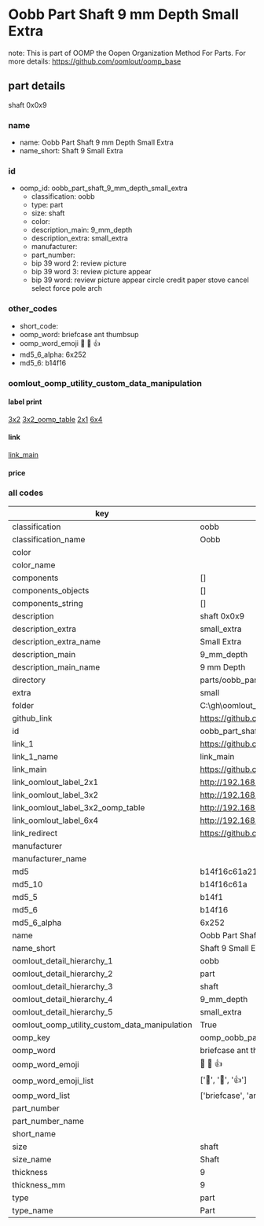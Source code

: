 # Oobb Part Shaft 9 mm Depth Small Extra  

note: This is part of OOMP the Oopen Organization Method For Parts. For more details: https://github.com/oomlout/oomp_base

##  part details
  



shaft 0x0x9



### name
* name: Oobb Part Shaft 9 mm Depth Small Extra
* name_short: Shaft 9 Small Extra
### id
* oomp_id: oobb_part_shaft_9_mm_depth_small_extra
  * classification: oobb
  * type: part
  * size: shaft
  * color: 
  * description_main: 9_mm_depth
  * description_extra: small_extra
  * manufacturer: 
  * part_number: 
  * bip 39 word 2: review picture
  * bip 39 word 3: review picture appear
  * bip 39 word: review picture appear circle credit paper stove cancel select force pole arch

### other_codes
* short_code: 
* oomp_word: briefcase ant thumbsup
* oomp_word_emoji :briefcase: :ant: :thumbsup:
* md5_6_alpha: 6x252
* md5_6: b14f16






### oomlout_oomp_utility_custom_data_manipulation
#### label print
[3x2](http://192.168.1.245:1112/?label=oomp%206x252)
[3x2_oomp_table](http://192.168.1.108:1112/?label=oomp%206x252)
[2x1](http://192.168.1.242:1112/?label=oomp%206x252)
[6x4](http://192.168.1.55:1112/?label=oomp%206x252)    

#### link

[link_main](https://github.com/oomlout/oomlout_oobb_version_4_generated_parts/tree/main/navigation_oomp/oobb/part/shaft/9_mm_depth/small_extra/part)                              

#### price







### all codes 
| key | value |  
| --- | --- |  
| classification | oobb |  
| classification_name | Oobb |  
| color |  |  
| color_name |  |  
| components | [] |  
| components_objects | [] |  
| components_string | [] |  
| description | shaft 0x0x9 |  
| description_extra | small_extra |  
| description_extra_name | Small Extra |  
| description_main | 9_mm_depth |  
| description_main_name | 9 mm Depth |  
| directory | parts/oobb_part_shaft_9_mm_depth_small_extra |  
| extra | small |  
| folder | C:\gh\oomlout_oobb_version_4_generated_parts\parts\oobb_part_shaft_9_mm_depth_small_extra |  
| github_link | https://github.com/oomlout/oomlout_oomp_part_src/tree/main/parts/oobb_part_shaft_9_mm_depth_small_extra |  
| id | oobb_part_shaft_9_mm_depth_small_extra |  
| link_1 | https://github.com/oomlout/oomlout_oobb_version_4_generated_parts/tree/main/navigation_oomp/oobb/part/shaft/9_mm_depth/small_extra/part |  
| link_1_name | link_main |  
| link_main | https://github.com/oomlout/oomlout_oobb_version_4_generated_parts/tree/main/navigation_oomp/oobb/part/shaft/9_mm_depth/small_extra/part |  
| link_oomlout_label_2x1 | http://192.168.1.242:1112/?label=oomp%206x252 |  
| link_oomlout_label_3x2 | http://192.168.1.245:1112/?label=oomp%206x252 |  
| link_oomlout_label_3x2_oomp_table | http://192.168.1.108:1112/?label=oomp%206x252 |  
| link_oomlout_label_6x4 | http://192.168.1.55:1112/?label=oomp%206x252 |  
| link_redirect | https://github.com/oomlout/oomlout_oobb_version_4_generated_parts/tree/main/parts/oobb_shaft_09_ex_small |  
| manufacturer |  |  
| manufacturer_name |  |  
| md5 | b14f16c61a213ad67f998292152915c4 |  
| md5_10 | b14f16c61a |  
| md5_5 | b14f1 |  
| md5_6 | b14f16 |  
| md5_6_alpha | 6x252 |  
| name | Oobb Part Shaft 9 mm Depth Small Extra |  
| name_short | Shaft 9 Small Extra |  
| oomlout_detail_hierarchy_1 | oobb |  
| oomlout_detail_hierarchy_2 | part |  
| oomlout_detail_hierarchy_3 | shaft |  
| oomlout_detail_hierarchy_4 | 9_mm_depth |  
| oomlout_detail_hierarchy_5 | small_extra |  
| oomlout_oomp_utility_custom_data_manipulation | True |  
| oomp_key | oomp_oobb_part_shaft_9_mm_depth_small_extra |  
| oomp_word | briefcase ant thumbsup |  
| oomp_word_emoji | :briefcase: :ant: :thumbsup: |  
| oomp_word_emoji_list | [':briefcase:', ':ant:', ':thumbsup:'] |  
| oomp_word_list | ['briefcase', 'ant', 'thumbsup'] |  
| part_number |  |  
| part_number_name |  |  
| short_name |  |  
| size | shaft |  
| size_name | Shaft |  
| thickness | 9 |  
| thickness_mm | 9 |  
| type | part |  
| type_name | Part |  
